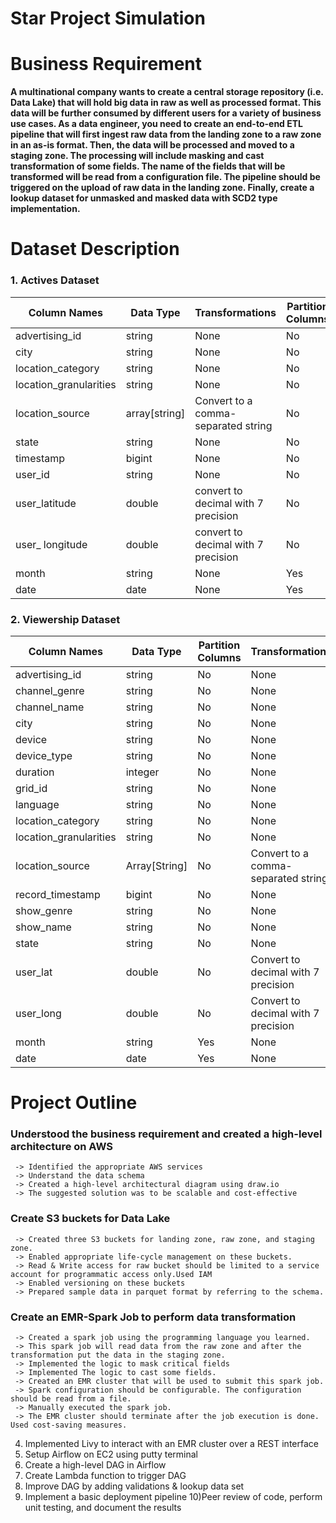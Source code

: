 # Star Project Simulation

# Business Requirement
<b>
 A multinational company wants to create a central storage repository (i.e. Data Lake) that will hold big data in raw as well as processed format. 
 This data will be further consumed by different users for a variety of business use cases. 
 As a data engineer, you need to create an end-to-end ETL pipeline that will first ingest raw data from the landing zone to a raw zone in an as-is format. 
 Then, the data will be processed and moved to a staging zone. The processing will include masking and cast transformation of some fields. 
 The name of the fields that will be transformed will be read from a configuration file. 
 The pipeline should be triggered on the upload of raw data in the landing zone. 
 Finally, create a lookup dataset for unmasked and masked data with SCD2 type implementation. </b>

# Dataset Description

### **1. Actives Dataset**
| Column Names | Data Type |Transformations | Partition Columns|
|--------------------------------------------------------------------------------------------------------------|--------------------------------------------------------------------------------------------------------------|--------------------------------------------------------------------------------------------------------------|-------------------------------------------------------------------------------------------------------------------------------------------------------------------|
|advertising_id| string | None|No|
|city |string|None|No|
|location_category |string|None|No|
|location_granularities|string|None|No|
|location_source |array[string]|Convert to a comma-separated string|No|
|state| string|None|No|
|timestamp|bigint|None|No|
|user_id |string|None|No|
|user_latitude| double|convert to decimal with 7 precision|No|
|user_ longitude|double|convert to decimal with 7 precision|No|
|month |string|None|Yes|
|date |date|None|Yes|

### **2. Viewership Dataset**
| Column Names | Data Type | Partition Columns| Transformations|
|--------------------------------------------------------------------------------------------------------------|--------------------------------------------------------------------------------------------------------------|--------------------------------------------------------------------------------------------------------------|-------------------------------------------------------------------------------------------------------------------------------------------------------------------|
|advertising_id|	string	|	No|None|	 
|channel_genre|string|No|None|	 
|channel_name|string|No|None|	 
|city|string|	No|None|	 
|device|string|No|None|	 
|device_type|string|No|None	 
|duration|integer|No|None|	 
|grid_id|string|No|None|	 
|language|string|No|None|	 
|location_category|string|No|None|	
|location_granularities|string|No|None|	 
|location_source|Array[String]|No|Convert to a comma-separated string|
|record_timestamp|bigint|No|None|	 
|show_genre|string|No|None|	 
|show_name|string|No|None|	 
|state|string|No|None|	 
|user_lat|double|No|Convert to decimal with 7 precision|
|user_long|double|No|Convert to decimal with 7 precision|
|month|string|Yes|None	 
|date|date|Yes|None 

# Project Outline
 
 ### Understood the business requirement and created a high-level architecture on AWS
     -> Identified the appropriate AWS services
     -> Understand the data schema
     -> Created a high-level architectural diagram using draw.io 
     -> The suggested solution was to be scalable and cost-effective
 ### Create S3 buckets for Data Lake
     -> Created three S3 buckets for landing zone, raw zone, and staging zone.
     -> Enabled appropriate life-cycle management on these buckets.
     -> Read & Write access for raw bucket should be limited to a service account for programmatic access only.Used IAM
     -> Enabled versioning on these buckets
     -> Prepared sample data in parquet format by referring to the schema.
### Create an EMR-Spark Job to perform data transformation
     -> Created a spark job using the programming language you learned.
     -> This spark job will read data from the raw zone and after the transformation put the data in the staging zone.
     -> Implemented the logic to mask critical fields 
     -> Implemented The logic to cast some fields.
     -> Created an EMR cluster that will be used to submit this spark job.
     -> Spark configuration should be configurable. The configuration should be read from a file.
     -> Manually executed the spark job.
     -> The EMR cluster should terminate after the job execution is done. Used cost-saving measures.
 4) Implemented Livy to interact with an EMR cluster over a REST interface
 5) Setup Airflow on EC2 using putty terminal
 6) Create a high-level DAG in Airflow
 7) Create Lambda function to trigger DAG
 8) Improve DAG by adding validations & lookup data set 
 9) Implement a basic deployment pipeline 
 10)Peer review of code, perform unit testing, and document the results
